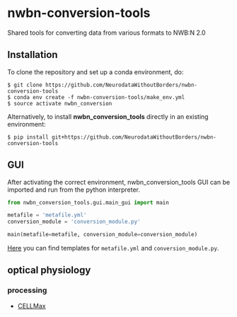 # nwbn-conversion-tools
Shared tools for converting data from various formats to NWB:N 2.0

## Installation
To clone the repository and set up a conda environment, do:
```
$ git clone https://github.com/NeurodataWithoutBorders/nwbn-conversion-tools
$ conda env create -f nwbn-conversion-tools/make_env.yml
$ source activate nwbn_conversion
```

Alternatively, to install **nwbn_conversion_tools** directly in an existing environment:
```
$ pip install git+https://github.com/NeurodataWithoutBorders/nwbn-conversion-tools
```

## GUI
After activating the correct environment, nwbn_conversion_tools GUI can be imported and run from the python interpreter.
```python
from nwbn_conversion_tools.gui.main_gui import main

metafile = 'metafile.yml'
conversion_module = 'conversion_module.py'

main(metafile=metafile, conversion_module=conversion_module)
```
[Here](https://github.com/NeurodataWithoutBorders/nwbn-conversion-tools/tree/nwbn_conversion_tools/gui) you can find templates for `metafile.yml` and `conversion_module.py`.


## optical physiology
### processing
* [CELLMax](https://github.com/NeurodataWithoutBorders/nwbn-conversion-tools/blob/master/nwbn_conversion_tools/ophys/processing/CELLMax/README.md)
